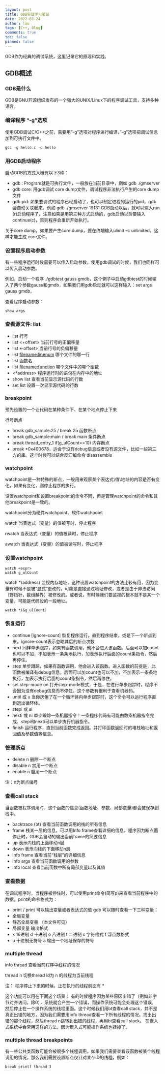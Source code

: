 ```yaml
---
layout: post
title: GDB实战学习笔记
date: 2022-08-24
author: lau
tags: [C++, Blog]
comments: true
toc: false
pinned: false
---
```

GDB作为经典的调试系统，这里记录它的原理和实践。

<!-- more -->


## GDB概述
### GDB是什么
GDB是GNU开源组织发布的一个强大的UNIX/Linux下的程序调试工具，支持多种语言。
### 编译程序 “-g”选项
使用GDB调试C/C++之前，需要用”-g”选项对程序进行编译，”-g”选项把调试信息加到可执行文件中。
```c++
gcc -g hello.c -o hello
```
### 用GDB启动程序
启动GDB的方式大概有以下3种：
- gdb <program>: Program就是可执行文件，一般放在当前目录中，例如 gdb ./gmserver
- gdb <program> core: 用gdb调试 core dump文件，调试程序非法执行产生的core dump文件
- gdb <program> pid: 如果要调试的程序已经启动了，也可以制定进程的运行的pid，gdb会自动关联起来。例如 gdb ./gmserver 19131
GDB启动以后，就可以输入run (r)启动程序了，注意如果是用第三种方式启动的，gdb启动以后要输入continue(c)，否则程序会重新开始执行。

关于core dump，如果要产生core dump，要在终端输入ulimit –c unlimited，这样才能生成 core文件。

### 设置程序启动参数
有一些程序运行时候需要可以传入启动参数，使用gdb调试的时候，我们也同样可以传入启动参数。

例如，启动一个程序 ./gdbtest gauss gmdb，这个例子中启动gdbtest的时候输入了两个参数gauss和gmdb，如果我们用gdb启动就可以这样输入：set args gauss gmdb。

查看程序启动参数：
```shell
show args
```
### 查看源文件: list
- list <linenum> 行号
- list <+offset> 当前行号的正偏移量
- list <-offset> 当前行号的负偏移量
- list <filename:linenum> 哪个文件的哪一行
- list <function> 函数名
- list <filename:function> 哪个文件中的哪个函数
- <*address> 程序运行时的语句在内存中的地址
- show list 查看当前显示源代码的行数
- set list <count> 设置一次显示源代码的行数
### breakpoint
预先设置的一个让代码在某种条件下、在某个地点停止下来

行号断点
- break gdb_sample:25 / break 25
函数断点
- break gdb_sample:main / break main
条件断点
- break thread_entry_1 if(g_ulCount==10)
内存断点
- break *0x400678，适合于没有debug信息或者没有源文件，比如一些第三方的库。这个时候可以结合反汇编命令 disassemble
### watchpoint
watchpoint是一种特殊的断点，一般用来观察某个表达式\值\地址的内容是否有变化，如果有变化，则停止程序的执行。

设置watchpoint和设置breakpoint的命令不同，但是管理watchpoint的命令和其他breakpoint是一致的。

watchpoint分为硬件watchpoint、软件watchpoint

watch 当表达式（变量）的值被写时，停止程序

rwatch  当表达式（变量）的值被读时，停止程序

awatch 当表达式（变量）的值被读写时，停止程序

### 设置watchpoint
```shell
watch <expr>
watch g_ulCount
```
watch *(address) 监视内存地址，这种设置watchpoint的方法比较有用，因为变量有时候不是被“显式”更改的，可能是直接通过地址修改，或者是由于非法访问（野指针，数组越界）被修改的。或者说，有时候我们要监视的根本就不是某一个变量，可能是代码段的一段地址。
```shell
watch *(&g_ulCount)
```
### 恢复运行
- continue [ignore-count]
恢复程序运行，直到程序结束，或是下一个断点到来。ignore-count表示忽略其后的断点次数
- next <count>
同样单步跟踪，如果有函数调用，他不会进入该函数。后面可以加count也可以不加，不加表示一条条地执行，加表示执行后面的count条指令，然后再停住。
- step <count>
单步跟踪，如果有函数调用，他会进入该函数。进入函数的前提是，此函数被编译有debug信息。后面可以加count也可以不加，不加表示一条条地执行，加表示执行后面的count条指令，然后再停住。
- set step-mode on
打开step-mode模式，于是，在进行单步跟踪时，程序不会因为没有debug信息而不停住。这个参数有很利于查看机器码。
- until 或 u
当你厌倦了在一个循环体内单步跟踪时，这个命令可以运行程序直到退出循环体。
- stepi 或 si
- nexti 或 ni
单步跟踪一条机器指令！一条程序代码有可能由数条机器指令完成，stepi和nexti可以单步执行机器指令。
- finish
运行程序，直到当前函数完成返回。并打印函数返回时的堆栈地址和返回值及参数值等信息。
### 管理断点
- delete n
删除一个断点
- disable n
禁用一个断点
- enable n
启用一个断点

注：n为断点编号

### 查看call stack
当函数被程序调用时，这个函数的信息(函数地址、参数、局部变量)都会被保存到栈中。
- backtrace (bt)
 查看当前函数调用的栈的所有信息
- frame 
栈某一层的信息，可以用Info frame查看详细的信息，程序因为断点而停止时，GDB会自动的输出当前frame的简要信息
- up <n> 表示向栈的上面移动n层
- down <n> 表示向栈的下面移动n层
- info frame
查看当前“栈层”的详细信息
- info args
查看当前函数调用的参数
- info local
查看当前函数中所有局部变量以及其值
### 查看数据
在调试程序时，当程序被停住时，可以使用print命令(简写p)来查看当前程序中的数据。print的命令格式为：
- print /<f> <expr>         print 可以输出变量或者表达式的值
gdb 可以随时查看一下三种变量：
- 全局变量
- 静态全局变量 （本文件可见）
- 局部变量
输出格式
- x  16进制 d  十进制  o 八进制 t 二进制 c 字符格式 f 浮点数格式
- u 十进制无符号 a 输出一个地址保存的符号
### multiple thread
info thread 查看当前程序中线程的情况

thread n  切换thread id为 n 的线程为当前线程

注： 程序停止下来的时候，正在执行的线程前面有 *

这个功能可以用在下面这个场景：
有的时候程序因为某些原因出错了（例如非字节对齐访问，除0），系统就会产生一个错误，而操作系统可能会处理这个错误，然后停止在一个操作系统的线程里面。这个时候我们用bt查看call stack，并不是真正出错的地方，因为我们需要用info thread查看一下所有线程的情况，找出出错的那个线程，然后thread n跳转到出错的线程，再用bt查看call stack。 在嵌入式系统中会常用这样的方法，因为嵌入式可能操作系统也挂掉了。
### multiple thread breakpoints
有一些公共类函数可能会被很多个线程调用，如果我们需要查看该函数被某个线程调用的情况，那么我们需要设置断点仅针对某个ID的线程，例如：
```shell
break printf thread 3
```



